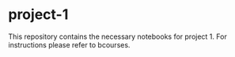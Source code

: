 # project-1

This repository contains the necessary notebooks for project 1. For instructions please refer to bcourses.
